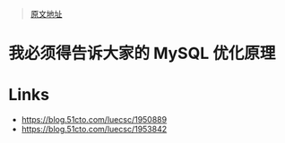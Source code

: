 > [原文地址](https://blog.51cto.com/luecsc/1950838)

# 我必须得告诉大家的 MySQL 优化原理

# Links

- https://blog.51cto.com/luecsc/1950889
- https://blog.51cto.com/luecsc/1953842

